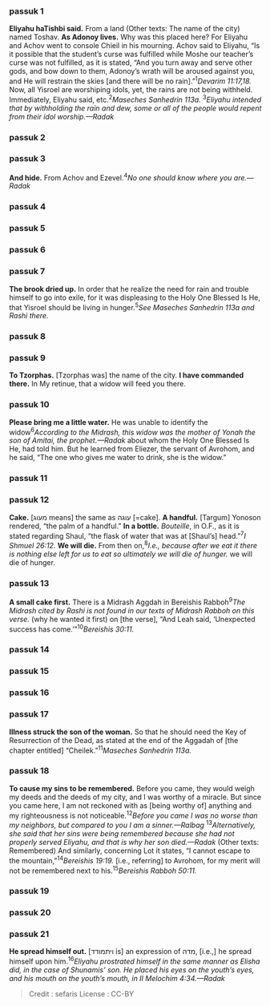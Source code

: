 
### passuk 1
<b>Eliyahu haTishbi said.</b> From a land (Other texts: The name of the city) named Toshav.
<b>As Adonoy lives.</b> Why was this placed here? For Eliyahu and Achov went to console Chieil in his mourning. Achov said to Eliyahu, “Is it possible that the student’s curse was fulfilled while Moshe our teacher’s curse was not fulfilled, as it is stated, “And you turn away and serve other gods, and bow down to them, Adonoy’s wrath will be aroused against you, and He will restrain the skies [and there will be no rain].”<sup>1</sup><i class="footnote">Devarim 11:17,18.</i> Now, all Yisroel are worshiping idols, yet, the rains are not being withheld. Immediately, Eliyahu said, etc.<sup>2</sup><i class="footnote">Maseches Sanhedrin 113a.</i> <sup>3</sup><i class="footnote">Eliyahu intended that by withholding the rain and dew, some or all of the people would repent from their idol worship.—Radak</i>

### passuk 2

### passuk 3
<b>And hide.</b> From Achov and Ezevel.<sup>4</sup><i class="footnote">No one should know where you are.—Radak</i>

### passuk 4

### passuk 5

### passuk 6

### passuk 7
<b>The brook dried up.</b> In order that he realize the need for rain and trouble himself to go into exile, for it was displeasing to the Holy One Blessed Is He, that Yisroel should be living in hunger.<sup>5</sup><i class="footnote">See Maseches Sanhedrin 113a and Rashi there.</i>

### passuk 8

### passuk 9
<b>To Tzorphas.</b> [Tzorphas was] the name of the city.
<b>I have commanded there.</b> In My retinue, that a widow will feed you there.

### passuk 10
<b>Please bring me a little water.</b> He was unable to identify the widow<sup>6</sup><i class="footnote">According to the Midrash, this widow was the mother of Yonah the son of Amitai, the prophet.—Radak</i> about whom the Holy One Blessed Is He, had told him. But he learned from Eliezer, the servant of Avrohom, and he said, “The one who gives me water to drink, she is the widow.”

### passuk 11

### passuk 12
<b>Cake.</b> [מעוג means] the same as עוגה [=cake].
<b>A handful.</b> [Targum] Yonoson rendered, “the palm of a handful.”
<b>In a bottle.</b> <i>Bouteille</i>, in O.F., as it is stated regarding Shaul, “the flask of water that was at [Shaul’s] head.”<sup>7</sup><i class="footnote">I Shmuel 26:12.</i>
<b>We will die.</b> From then on,<sup>8</sup><i class="footnote">I.e., because after we eat it there is nothing else left for us to eat so ultimately we will die of hunger.</i> we will die of hunger.

### passuk 13
<b>A small cake first.</b> There is a Midrash Aggdah in Bereishis Rabboh<sup>9</sup><i class="footnote">The Midrash cited by Rashi is not found in our texts of Midrash Rabboh on this verse.</i> (why he wanted it first) on [the verse], “And Leah said, ‘Unexpected success has come.’”<sup>10</sup><i class="footnote">Bereishis 30:11.</i>

### passuk 14

### passuk 15

### passuk 16

### passuk 17
<b>Illness struck the son of the woman.</b> So that he should need the Key of Resurrection of the Dead, as stated at the end of the Aggadah of [the chapter entitled] “Cheilek.”<sup>11</sup><i class="footnote">Maseches Sanhedrin 113a.</i>

### passuk 18
<b>To cause my sins to be remembered.</b> Before you came, they would weigh my deeds and the deeds of my city, and I was worthy of a miracle. But since you came here, I am not reckoned with as [being worthy of] anything and my righteousness is not noticeable.<sup>12</sup><i class="footnote">Before you came I was no worse than my neighbors, but compared to you I am a sinner.—Ralbag</i> <sup>13</sup><i class="footnote">Alternatively, she said that her sins were being remembered because she had not properly served Eliyahu, and that is why her son died.—Radak</i> (Other texts: Remembered) And similarly, concerning Lot it states, “I cannot escape to the mountain,”<sup>14</sup><i class="footnote">Bereishis 19:19.</i> [i.e., referring] to Avrohom, for my merit will not be remembered next to his.<sup>15</sup><i class="footnote">Bereishis Rabboh 50:11.</i>

### passuk 19

### passuk 20

### passuk 21
<b>He spread himself out.</b> [ויתמודד is] an expression of מדה, [i.e.,] he spread himself upon him.<sup>16</sup><i class="footnote">Eliyahu prostrated himself in the same manner as Elisha did, in the case of Shunamis’ son. He placed his eyes on the youth’s eyes, and his mouth on the youth’s mouth, in II Melochim 4:34.—Radak </i>

>Credit : sefaris
>License : CC-BY